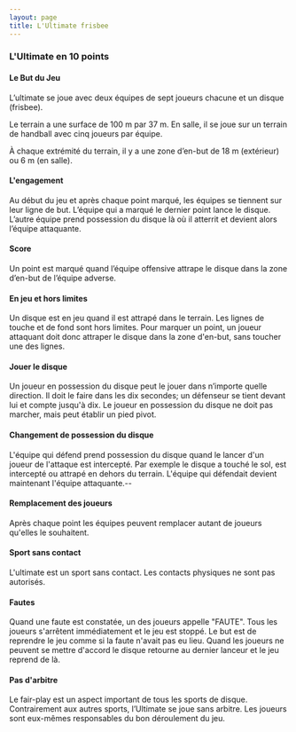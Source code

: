 ```yaml
---
layout: page
title: L'Ultimate frisbee
---
```


### L'Ultimate en 10 points

#### Le But du Jeu
L’ultimate se joue avec deux équipes de sept joueurs chacune et un disque (frisbee).

Le terrain a une surface de 100 m par 37 m.
En salle, il se joue sur un terrain de handball avec cinq joueurs par équipe.

À chaque extrémité du terrain, il y a une zone d’en-but de 18 m (extérieur) ou 6 m (en salle).

#### L'engagement
Au début du jeu et après chaque point marqué, les équipes se tiennent sur leur ligne de but.
L’équipe qui a marqué le dernier point lance le disque.
L’autre équipe prend possession du disque là où il atterrit et devient alors l’équipe attaquante.

#### Score
Un point est marqué quand l’équipe offensive attrape le disque dans la zone d’en-but de l’équipe adverse.

#### En jeu et hors limites
Un disque est en jeu quand il est attrapé dans le terrain.
Les lignes de touche et de fond sont hors limites.
Pour marquer un point, un joueur attaquant doit donc attraper le disque dans la zone d'en-but, sans toucher une des lignes.

#### Jouer le disque
Un joueur en possession du disque peut le jouer dans n’importe quelle direction.
Il doit le faire dans les dix secondes; un défenseur se tient devant lui et compte jusqu'à dix.
Le joueur en possession du disque ne doit pas marcher, mais peut établir un pied pivot.
 

 
#### Changement de possession du disque
L'équipe qui défend prend possession du disque quand le lancer d'un joueur de l'attaque est intercepté.
Par exemple le disque a touché le sol, est intercepté ou attrapé en dehors du terrain.
L'équipe qui défendait devient maintenant l'équipe attaquante.--

#### Remplacement des joueurs
Après chaque point les équipes peuvent remplacer autant de joueurs qu'elles le souhaitent.

#### Sport sans contact
L'ultimate est un sport sans contact.
Les contacts physiques ne sont pas autorisés.

#### Fautes
Quand une faute est constatée, un des joueurs appelle "FAUTE".
Tous les joueurs s'arrêtent immédiatement et le jeu est stoppé.
Le but est de reprendre le jeu comme si la faute n'avait pas eu lieu.
Quand les joueurs ne peuvent se mettre d'accord le disque retourne au dernier lanceur et le jeu reprend de là.

#### Pas d'arbitre
Le fair-play est un aspect important de tous les sports de disque.
Contrairement aux autres sports, l’Ultimate se joue sans arbitre.
Les joueurs sont eux-mêmes responsables du bon déroulement du jeu.
